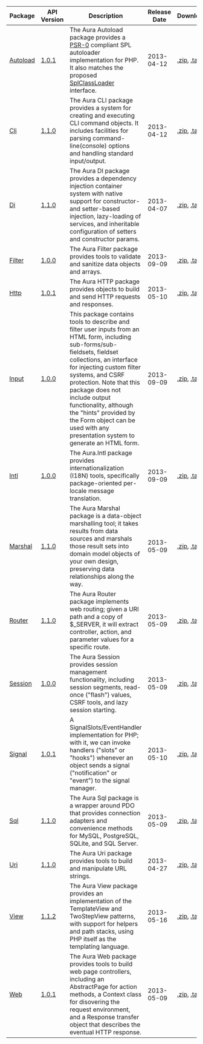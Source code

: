 Package | API Version | Description | Release Date | Downloads | Development 
--- | --- | --- | --- | --- | --- 
[Autoload](/packages/Aura.Autoload/1.0.1) | [1.0.1](/packages/Aura.Autoload/1.0.1/api) | The Aura Autoload package provides a [PSR-0](https://github.com/php-fig/fig-standards/blob/master/accepted/PSR-0.md) compliant SPL autoloader implementation for PHP. It also matches the proposed [SplClassLoader](https://wiki.php.net/rfc/splclassloader) interface. | 2013-04-12 | [.zip](https://github.com/auraphp/Aura.Autoload/zipball/1.0.1), [.tar.gz](https://github.com/auraphp/Aura.Autoload/tarball/1.0.1) | [Github](https://github.com/auraphp/Aura.Autoload)
[Cli](/packages/Aura.Cli/1.1.0) | [1.1.0](/packages/Aura.Cli/1.1.0/api) | The Aura CLI package provides a system for creating and executing CLI command objects.  It includes facilities for parsing command-line(console) options and handling standard input/output. | 2013-04-12 | [.zip](https://github.com/auraphp/Aura.Cli/zipball/1.1.0), [.tar.gz](https://github.com/auraphp/Aura.Cli/tarball/1.1.0) | [Github](https://github.com/auraphp/Aura.Cli)
[Di](/packages/Aura.Di/1.1.0) | [1.1.0](/packages/Aura.Di/1.1.0/api) | The Aura DI package provides a dependency injection container system with native support for constructor- and setter-based injection, lazy-loading of services, and inheritable configuration of setters and constructor params. | 2013-04-07 | [.zip](https://github.com/auraphp/Aura.Di/zipball/1.1.0), [.tar.gz](https://github.com/auraphp/Aura.Di/tarball/1.1.0) | [Github](https://github.com/auraphp/Aura.Di)
[Filter](/packages/Aura.Filter/1.0.0) | [1.0.0](/packages/Aura.Filter/1.0.0/api) | The Aura Filter package provides tools to validate and sanitize data objects and arrays. | 2013-09-09 | [.zip](https://github.com/auraphp/Aura.Filter/zipball/1.0.0), [.tar.gz](https://github.com/auraphp/Aura.Filter/tarball/1.0.0) | [Github](https://github.com/auraphp/Aura.Filter)
[Http](/packages/Aura.Http/1.0.1) | [1.0.1](/packages/Aura.Http/1.0.1/api) | The Aura HTTP package provides objects to build and send HTTP requests and responses. | 2013-05-10 | [.zip](https://github.com/auraphp/Aura.Http/zipball/1.0.1), [.tar.gz](https://github.com/auraphp/Aura.Http/tarball/1.0.1) | [Github](https://github.com/auraphp/Aura.Http)
[Input](/packages/Aura.Input/1.0.0) | [1.0.0](/packages/Aura.Input/1.0.0/api) | This package contains tools to describe and filter user inputs from an HTML form, including sub-forms/sub-fieldsets, fieldset collections, an interface for injecting custom filter systems, and CSRF protection. Note that this package does not include output functionality, although the "hints" provided by the Form object can be used with any presentation system to generate an HTML form. | 2013-09-09 | [.zip](https://github.com/auraphp/Aura.Input/zipball/1.0.0), [.tar.gz](https://github.com/auraphp/Aura.Input/tarball/1.0.0) | [Github](https://github.com/auraphp/Aura.Input)
[Intl](/packages/Aura.Intl/1.0.0) | [1.0.0](/packages/Aura.Intl/1.0.0/api) | The Aura.Intl package provides internationalization (I18N) tools, specifically package-oriented per-locale message translation. | 2013-09-09 | [.zip](https://github.com/auraphp/Aura.Intl/zipball/1.0.0), [.tar.gz](https://github.com/auraphp/Aura.Intl/tarball/1.0.0) | [Github](https://github.com/auraphp/Aura.Intl)
[Marshal](/packages/Aura.Marshal/1.1.0) | [1.1.0](/packages/Aura.Marshal/1.1.0/api) | The Aura Marshal package is a data-object marshalling tool; it takes results from data sources and marshals those result sets into domain model objects of your own design, preserving data relationships along the way. | 2013-05-09 | [.zip](https://github.com/auraphp/Aura.Marshal/zipball/1.1.0), [.tar.gz](https://github.com/auraphp/Aura.Marshal/tarball/1.1.0) | [Github](https://github.com/auraphp/Aura.Marshal)
[Router](/packages/Aura.Router/1.1.0) | [1.1.0](/packages/Aura.Router/1.1.0/api) | The Aura Router package implements web routing; given a URI path and a copy of $_SERVER, it will extract controller, action, and parameter values for a specific route. | 2013-05-09 | [.zip](https://github.com/auraphp/Aura.Router/zipball/1.1.0), [.tar.gz](https://github.com/auraphp/Aura.Router/tarball/1.1.0) | [Github](https://github.com/auraphp/Aura.Router)
[Session](/packages/Aura.Session/1.0.0) | [1.0.0](/packages/Aura.Session/1.0.0/api) | The Aura Session provides session management functionality, including session segments, read-once ("flash") values, CSRF tools, and lazy session starting. | 2013-05-09 | [.zip](https://github.com/auraphp/Aura.Session/zipball/1.0.0), [.tar.gz](https://github.com/auraphp/Aura.Session/tarball/1.0.0) | [Github](https://github.com/auraphp/Aura.Session)
[Signal](/packages/Aura.Signal/1.0.1) | [1.0.1](/packages/Aura.Signal/1.0.1/api) | A SignalSlots/EventHandler implementation for PHP; with it, we can invoke handlers ("slots" or "hooks") whenever an object sends a signal ("notification" or "event") to the signal manager. | 2013-05-10 | [.zip](https://github.com/auraphp/Aura.Signal/zipball/1.0.1), [.tar.gz](https://github.com/auraphp/Aura.Signal/tarball/1.0.1) | [Github](https://github.com/auraphp/Aura.Signal)
[Sql](/packages/Aura.Sql/1.1.0) | [1.1.0](/packages/Aura.Sql/1.1.0/api) | The Aura Sql package is a wrapper around PDO that provides connection adapters and convenience methods for MySQL, PostgreSQL, SQLite, and SQL Server. | 2013-05-09 | [.zip](https://github.com/auraphp/Aura.Sql/zipball/1.1.0), [.tar.gz](https://github.com/auraphp/Aura.Sql/tarball/1.1.0) | [Github](https://github.com/auraphp/Aura.Sql)
[Uri](/packages/Aura.Uri/1.1.0) | [1.1.0](/packages/Aura.Uri/1.1.0/api) | The Aura Uri package provides tools to build and manipulate URL strings. | 2013-04-27 | [.zip](https://github.com/auraphp/Aura.Uri/zipball/1.1.0), [.tar.gz](https://github.com/auraphp/Aura.Uri/tarball/1.1.0) | [Github](https://github.com/auraphp/Aura.Uri)
[View](/packages/Aura.View/1.1.2) | [1.1.2](/packages/Aura.View/1.1.2/api) | The Aura View package provides an implementation of the TemplateView and TwoStepView patterns, with support for helpers and path stacks, using PHP itself as the templating language. | 2013-05-16 | [.zip](https://github.com/auraphp/Aura.View/zipball/1.1.2), [.tar.gz](https://github.com/auraphp/Aura.View/tarball/1.1.2) | [Github](https://github.com/auraphp/Aura.View)
[Web](/packages/Aura.Web/1.0.1) | [1.0.1](/packages/Aura.Web/1.0.1/api) | The Aura Web package provides tools to build web page controllers, including an AbstractPage for action methods, a Context class for disovering the request environment, and a Response transfer object that describes the eventual HTTP response. | 2013-05-09 | [.zip](https://github.com/auraphp/Aura.Web/zipball/1.0.1), [.tar.gz](https://github.com/auraphp/Aura.Web/tarball/1.0.1) | [Github](https://github.com/auraphp/Aura.Web)
